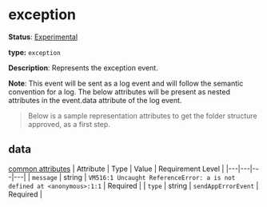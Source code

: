 # exception

**Status**: [Experimental](../../../../document-status.md)

**type:** `exception`

**Description**: Represents the exception event.

**Note**: This event will be sent as a log event and will follow the semantic convention for a log.  The below attributes will be present as nested attributes in the event.data attribute of the log event.

> Below is a sample representation attributes to get the folder structure approved, as a first step.

## data

[common attributes](.\common.md)
| Attribute  | Type | Value  | Requirement Level |
|---|---|---|---|
| `message` | string | `VM516:1 Uncaught ReferenceError: a is not defined at <anonymous>:1:1` | Required |
| `type` | string | `sendAppErrorEvent`  | Required |

